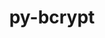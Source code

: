 ---
title: "py-bcrypt"
layout: cache
categories: [package, develop]
meta: {"compilers": ["gcc@11.4.0", "gcc@9.4.0"], "num_specs": 21, "num_specs_by_stack": {"e4s": 9, "e4s-neoverse-v2": 9, "e4s-neoverse_v1": 2, "e4s-power": 1, "root": 21}, "oss": ["ubuntu20.04", "ubuntu22.04"], "platforms": ["linux"], "stacks": ["e4s", "e4s-neoverse-v2", "e4s-neoverse_v1", "e4s-power", "root"], "targets": ["neoverse_v1", "neoverse_v2", "ppc64le", "x86_64_v3"], "versions": ["3.2.0"]}
spec_details: [{"compiler": "gcc@11.4.0", "hash": "5bdp37amax5xdsatzkgfznaujjzag6sk", "os": "ubuntu22.04", "platform": "linux", "size": "-", "stacks": ["e4s-neoverse-v2", "root"], "target": "neoverse_v2", "variants": ["build_system=python_pip"], "versions": ["3.2.0"]}, {"compiler": "gcc@11.4.0", "hash": "6dr6pg4fxqhknqj76seiuvamjzsiskvt", "os": "ubuntu22.04", "platform": "linux", "size": "-", "stacks": ["e4s-neoverse_v1", "root"], "target": "neoverse_v1", "variants": ["build_system=python_pip"], "versions": ["3.2.0"]}, {"compiler": "gcc@11.4.0", "hash": "efrvmro3sb2imavwhrv5g4goshpdxzni", "os": "ubuntu22.04", "platform": "linux", "size": "-", "stacks": ["e4s", "root"], "target": "x86_64_v3", "variants": ["build_system=python_pip"], "versions": ["3.2.0"]}, {"compiler": "gcc@11.4.0", "hash": "f2stocvmtyu7qa4lntbkeapbuultfds7", "os": "ubuntu22.04", "platform": "linux", "size": "-", "stacks": ["e4s", "root"], "target": "x86_64_v3", "variants": ["build_system=python_pip"], "versions": ["3.2.0"]}, {"compiler": "gcc@11.4.0", "hash": "frneha5hzoyrywplfmt2wxflxnmbu7q2", "os": "ubuntu22.04", "platform": "linux", "size": "-", "stacks": ["e4s-neoverse_v1", "root"], "target": "neoverse_v1", "variants": ["build_system=python_pip"], "versions": ["3.2.0"]}, {"compiler": "gcc@11.4.0", "hash": "fsl2an4qmuayxtiawdp6bmwrbz32aeec", "os": "ubuntu22.04", "platform": "linux", "size": "-", "stacks": ["e4s", "root"], "target": "x86_64_v3", "variants": ["build_system=python_pip"], "versions": ["3.2.0"]}, {"compiler": "gcc@11.4.0", "hash": "geh7v375nlme2fw7ff55jv2pkrwlkmoc", "os": "ubuntu22.04", "platform": "linux", "size": "-", "stacks": ["e4s", "root"], "target": "x86_64_v3", "variants": ["build_system=python_pip"], "versions": ["3.2.0"]}, {"compiler": "gcc@11.4.0", "hash": "gi4zgw55l3yyzraekvezectckr4a77yy", "os": "ubuntu22.04", "platform": "linux", "size": "-", "stacks": ["e4s", "root"], "target": "x86_64_v3", "variants": ["build_system=python_pip"], "versions": ["3.2.0"]}, {"compiler": "gcc@11.4.0", "hash": "iioppe6qnwnrsggpyfuarqpjaxceaw4q", "os": "ubuntu22.04", "platform": "linux", "size": "-", "stacks": ["e4s-neoverse-v2", "root"], "target": "neoverse_v2", "variants": ["build_system=python_pip"], "versions": ["3.2.0"]}, {"compiler": "gcc@11.4.0", "hash": "knqnt664wqvj2lhr62fljyr5h4ckbr6a", "os": "ubuntu22.04", "platform": "linux", "size": "-", "stacks": ["e4s", "root"], "target": "x86_64_v3", "variants": ["build_system=python_pip"], "versions": ["3.2.0"]}, {"compiler": "gcc@11.4.0", "hash": "knt3wrdjajo7axbbsgou3spyjxes5ilb", "os": "ubuntu22.04", "platform": "linux", "size": "-", "stacks": ["e4s-neoverse-v2", "root"], "target": "neoverse_v2", "variants": ["build_system=python_pip"], "versions": ["3.2.0"]}, {"compiler": "gcc@9.4.0", "hash": "mrjj7l7xl33427vg2u2c5znmwlxkxpp4", "os": "ubuntu20.04", "platform": "linux", "size": "-", "stacks": ["e4s-power", "root"], "target": "ppc64le", "variants": ["build_system=python_pip"], "versions": ["3.2.0"]}, {"compiler": "gcc@11.4.0", "hash": "nyeyazs6jwl6nvbribwp3idy325snyuk", "os": "ubuntu22.04", "platform": "linux", "size": "-", "stacks": ["e4s-neoverse-v2", "root"], "target": "neoverse_v2", "variants": ["build_system=python_pip"], "versions": ["3.2.0"]}, {"compiler": "gcc@11.4.0", "hash": "p53uw47ba2tqj7ytickpz2rh2zxfdjjp", "os": "ubuntu22.04", "platform": "linux", "size": "-", "stacks": ["e4s-neoverse-v2", "root"], "target": "neoverse_v2", "variants": ["build_system=python_pip"], "versions": ["3.2.0"]}, {"compiler": "gcc@11.4.0", "hash": "pgzydwxfnwyuncbuu5ea3i6j7vmowsvv", "os": "ubuntu22.04", "platform": "linux", "size": "-", "stacks": ["e4s", "root"], "target": "x86_64_v3", "variants": ["build_system=python_pip"], "versions": ["3.2.0"]}, {"compiler": "gcc@11.4.0", "hash": "qidpjex6idclgowcwblbsob7oagx7bct", "os": "ubuntu22.04", "platform": "linux", "size": "-", "stacks": ["e4s-neoverse-v2", "root"], "target": "neoverse_v2", "variants": ["build_system=python_pip"], "versions": ["3.2.0"]}, {"compiler": "gcc@11.4.0", "hash": "qxyt35ci52wqqb77harq75cyj7ep7ec4", "os": "ubuntu22.04", "platform": "linux", "size": "-", "stacks": ["e4s-neoverse-v2", "root"], "target": "neoverse_v2", "variants": ["build_system=python_pip"], "versions": ["3.2.0"]}, {"compiler": "gcc@11.4.0", "hash": "tlwzxz4jaz6vocn54hdi6tg5okp5z44b", "os": "ubuntu22.04", "platform": "linux", "size": "-", "stacks": ["e4s-neoverse-v2", "root"], "target": "neoverse_v2", "variants": ["build_system=python_pip"], "versions": ["3.2.0"]}, {"compiler": "gcc@11.4.0", "hash": "uohkrm2rh5hiojyew6hxcjgfbx3mq4lr", "os": "ubuntu22.04", "platform": "linux", "size": "-", "stacks": ["e4s-neoverse-v2", "root"], "target": "neoverse_v2", "variants": ["build_system=python_pip"], "versions": ["3.2.0"]}, {"compiler": "gcc@11.4.0", "hash": "xpw22eqxxrouy6slyvy5w2nawmgvfwyc", "os": "ubuntu22.04", "platform": "linux", "size": "-", "stacks": ["e4s", "root"], "target": "x86_64_v3", "variants": ["build_system=python_pip"], "versions": ["3.2.0"]}, {"compiler": "gcc@11.4.0", "hash": "yma7uxa6rqxfpt24suwhuhboguoyl5fu", "os": "ubuntu22.04", "platform": "linux", "size": "-", "stacks": ["e4s", "root"], "target": "x86_64_v3", "variants": ["build_system=python_pip"], "versions": ["3.2.0"]}]
---